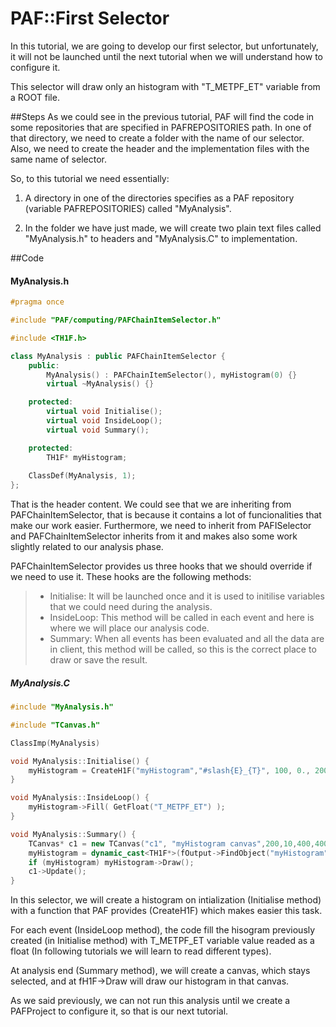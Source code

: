 # PAF::First Selector

In this tutorial, we are going to develop our first selector, but unfortunately, it will not be launched until the next tutorial when we will understand how to configure it.

This selector will draw only an histogram with "T_METPF_ET" variable from a ROOT file.

##Steps
As we could see in the previous tutorial, PAF will find the code in some repositories that are specified in PAFREPOSITORIES path. In one of that directory, we need to create a folder with the name of our selector. Also, we need to create the header and the implementation files with the same name of selector.

So, to this tutorial we need essentially:

1. A directory in one of the directories specifies as a PAF repository (variable PAFREPOSITORIES) called "MyAnalysis".

2. In the folder we have just made, we will create two plain text files called "MyAnalysis.h" to headers and "MyAnalysis.C" to implementation.

##Code
#### MyAnalysis.h
```cpp
#pragma once

#include "PAF/computing/PAFChainItemSelector.h"

#include <TH1F.h>

class MyAnalysis : public PAFChainItemSelector {
	public:
		MyAnalysis() : PAFChainItemSelector(), myHistogram(0) {}
		virtual ~MyAnalysis() {}

	protected:
		virtual void Initialise();
		virtual void InsideLoop();
		virtual void Summary();

	protected:
		TH1F* myHistogram;
		
	ClassDef(MyAnalysis, 1);
};
```
That is the header content. We could see that we are inheriting from PAFChainItemSelector, that is because it contains a lot of funcionalities that make our work easier. Furthermore, we need to inherit from PAFISelector and PAFChainItemSelector inherits from it and makes also some work slightly related to our analysis phase.

PAFChainItemSelector provides us three hooks that we should override if we need to use it. These hooks are the following methods:
>- Initialise: It will be launched once and it is used to initilise variables that we could need during the analysis.
>- InsideLoop: This method will be called in each event and here is where we will place our analysis code.
>- Summary: When all events has been evaluated and all the data are in client, this method will be called, so this is the correct place to draw or save the result.

##### MyAnalysis.C
```cpp
#include "MyAnalysis.h"

#include "TCanvas.h"

ClassImp(MyAnalysis)

void MyAnalysis::Initialise() {
	myHistogram = CreateH1F("myHistogram","#slash{E}_{T}", 100, 0., 200.);
}

void MyAnalysis::InsideLoop() {
	myHistogram->Fill( GetFloat("T_METPF_ET") );
}

void MyAnalysis::Summary() {
    TCanvas* c1 = new TCanvas("c1", "myHistogram canvas",200,10,400,400);
    myHistogram = dynamic_cast<TH1F*>(fOutput->FindObject("myHistogram"));
    if (myHistogram) myHistogram->Draw();
    c1->Update();
}
```

In this selector, we will create a histogram on intialization (Initialise method) with a function that PAF provides (CreateH1F) which makes easier this task.

For each event (InsideLoop method), the code fill the hisogram previously created (in Initialise method) with T_METPF_ET variable value readed as a float (In following tutorials we will learn to read different types).

At analysis end (Summary method), we will create a canvas, which stays selected, and at fH1F->Draw will draw our histogram in that canvas.

As we said previously, we can not run this analysis until we create a PAFProject to configure it, so that is our next tutorial.